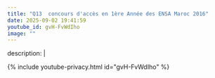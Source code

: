 ```yaml
---
title: "Q13  concours d'accès en 1ère Année des ENSA Maroc 2016"
date: 2025-09-02 19:41:59 
youtube_id: gvH-FvWdIho
image: ""
---
```

description: |
  
{% include youtube-privacy.html id="gvH-FvWdIho" %}
